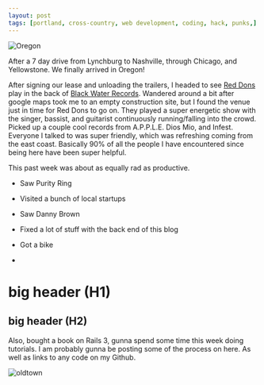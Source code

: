 ```yaml
---
layout: post
tags: [portland, cross-country, web development, coding, hack, punks,]
---
```


![Oregon](http://i.imgur.com/Efaox.jpg)

After a 7 day drive from Lynchburg to Nashville, through Chicago, and Yellowstone. We finally arrived in Oregon!

After signing our lease and unloading the trailers, I headed to see [Red Dons](http://www.reddons.com/) play in the back of [Black Water Records](http://www.blackwaterpdx.com/). Wandered around a bit after google maps took me to an empty construction site, but I found the venue just in time for Red Dons to go on. They played a super energetic show with the singer, bassist, and guitarist continuously running/falling into the crowd. Picked up a couple cool records from A.P.P.L.E. Dios Mio, and Infest. Everyone I talked to was super friendly, which was refreshing coming from the east coast. Basically 90% of all the people I have encountered since being here have been super helpful.

This past week was about as equally rad as productive.

* Saw Purity Ring

* Visited a bunch of local startups

* Saw Danny Brown

* Fixed a lot of stuff with the back end of this blog

* Got a bike
* 

# big header (H1)
## big header (H2)

Also, bought a book on Rails 3, gunna spend some time this week doing tutorials. I am probably gunna be posting some of the process on here. As well as links to any code on my Github.

![oldtown](http://i.imgur.com/Gq0Ma.jpg)
